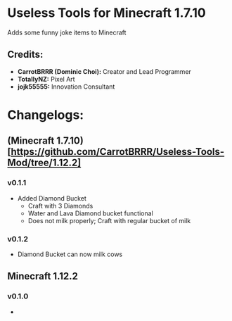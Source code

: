 # Useless Tools for Minecraft 1.7.10
Adds some funny joke items to Minecraft

## Credits:
- **CarrotBRRR (Dominic Choi):** Creator and Lead Programmer
- **TotallyNZ:** Pixel Art
- **jojk55555:** Innovation Consultant

# Changelogs:
## (Minecraft 1.7.10)[https://github.com/CarrotBRRR/Useless-Tools-Mod/tree/1.12.2]
### v0.1.1
- Added Diamond Bucket
  - Craft with 3 Diamonds
  - Water and Lava Diamond bucket functional
  - Does not milk properly; Craft with regular bucket of milk

### v0.1.2
- Diamond Bucket can now milk cows

## Minecraft 1.12.2
### v0.1.0
- 
